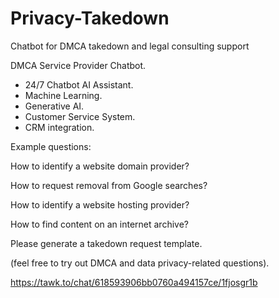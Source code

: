 # Privacy-Takedown
Chatbot for DMCA takedown and legal consulting support 

DMCA Service Provider Chatbot.

- 24/7 Chatbot AI Assistant.
- Machine Learning.
- Generative AI.
- Customer Service System.
- CRM integration.

Example questions:

How to identify a website domain provider?

How to request removal from Google searches?

How to identify a website hosting provider?

How to find content on an internet archive?

Please generate a takedown request template.

(feel free to try out DMCA and data privacy-related questions).

https://tawk.to/chat/618593906bb0760a494157ce/1fjosgr1b
